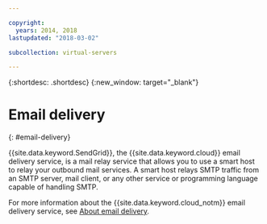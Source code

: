 ```yaml
---

copyright:
  years: 2014, 2018
lastupdated: "2018-03-02"

subcollection: virtual-servers

---
```


{:shortdesc: .shortdesc}
{:new_window: target="_blank"}

# Email delivery
{: #email-delivery}

{{site.data.keyword.SendGrid}}, the {{site.data.keyword.cloud}} email delivery service, is a mail relay service that allows you to use a smart host to relay your outbound mail services. A smart host relays SMTP traffic from an SMTP server, mail client, or any other service or programming language capable of handling SMTP.

For more information about the {{site.data.keyword.cloud_notm}} email delivery service, see [About email delivery](/docs/infrastructure/email-delivery?topic=email-delivery-getting-started-email-delivery#getting-started-email-delivery).
